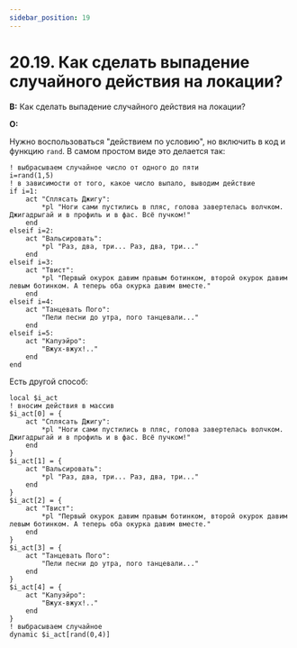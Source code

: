```yaml
---
sidebar_position: 19
---
```


# 20.19. Как сделать выпадение случайного действия на локации?
<!-- [:faq_20_19] -->
**В:** Как сделать выпадение случайного действия на локации?

**О:**

Нужно воспользоваться "действием по условию", но включить в код и функцию `rand`. В самом простом виде это делается так:

```qsp
! выбрасываем случайное число от одного до пяти
i=rand(1,5)
! в зависимости от того, какое число выпало, выводим действие
if i=1:
    act "Сплясать Джигу":
        *pl "Ноги сами пустились в пляс, голова завертелась волчком. Джигадрыгай и в профиль и в фас. Всё пучком!"
    end
elseif i=2:
    act "Вальсировать":
        *pl "Раз, два, три... Раз, два, три..."
    end
elseif i=3:
    act "Твист":
        *pl "Первый окурок давим правым ботинком, второй окурок давим левым ботинком. А теперь оба окурка давим вместе."
    end
elseif i=4:
    act "Танцевать Пого":
        "Пели песни до утра, пого танцевали..."
    end
elseif i=5:
    act "Капуэйро":
        "Вжух-вжух!.."
    end
end
```

Есть другой способ:

```qsp
local $i_act
! вносим действия в массив
$i_act[0] = {
    act "Сплясать Джигу":
        *pl "Ноги сами пустились в пляс, голова завертелась волчком. Джигадрыгай и в профиль и в фас. Всё пучком!"
    end
}
$i_act[1] = {
    act "Вальсировать":
        *pl "Раз, два, три... Раз, два, три..."
    end
}
$i_act[2] = {
    act "Твист":
        *pl "Первый окурок давим правым ботинком, второй окурок давим левым ботинком. А теперь оба окурка давим вместе."
    end
}
$i_act[3] = {
    act "Танцевать Пого":
        "Пели песни до утра, пого танцевали..."
    end
}
$i_act[4] = {
    act "Капуэйро":
        "Вжух-вжух!.."
    end
}
! выбрасываем случайное
dynamic $i_act[rand(0,4)]
```
